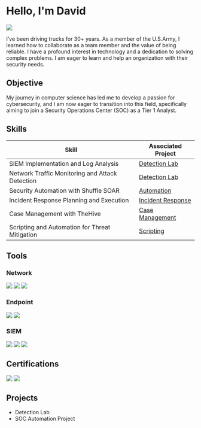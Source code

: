 # Hello, I'm David
<a href="https://www.linkedin.com/in/david-taylor67"><img src="https://img.shields.io/badge/-LinkedIn-0072b1?&style=for-the-badge&logo=linkedin&logoColor=white" /></a>

I’ve been driving trucks for 30+ years. As a member of the U.S.Army, I learned how to collaborate as a team member and the value of being reliable. I have a profound interest in technology and a dedication to solving complex problems.  I am eager to learn and help an organization with their security needs.

## Objective

My journey in computer science has led me to develop a passion for cybersecurity, and I am now eager to transition into this field, specifically aiming to join a Security Operations Center (SOC) as a Tier 1 Analyst.

## Skills

| Skill                                         | Associated Project         |
|-----------------------------------------------|----------------------------|
| SIEM Implementation and Log Analysis          | <a href="https://google.com">Detection Lab</a>|
| Network Traffic Monitoring and Attack Detection | <a href="https://google.com">Detection Lab</a>|
| Security Automation with Shuffle SOAR         | <a href="https://coursera.org/share/4e792fff4e2e0b22f08c17b8016c4f66">Automation</a>|
| Incident Response Planning and Execution      | <a href="https://coursera.org/share/e583bd2c7fdcf1e893cce5994bed1026">Incident Response</a>|
| Case Management with TheHive                  | <a href="https://coursera.org/share/7e9d6c5136d22afbf3b29eb8b6eb824d">Case Management</a>|
| Scripting and Automation for Threat Mitigation |<a href="https://coursera.org/share/bf4d2b1599fb014915563ed98125fa8c">Scripting</a>|
## Tools

### Network
<div>
    <img src="https://img.shields.io/badge/-Wireshark-1679A7?&style=for-the-badge&logo=Wireshark&logoColor=white" />
    <img src="https://img.shields.io/badge/-Suricata-EF3B2D?&style=for-the-badge&logo=Suricata&logoColor=white" />
    <img src="https://img.shields.io/badge/-Zeek-777BB4?&style=for-the-badge&logo=Zeek&logoColor=white" />
</div>

### Endpoint
<div>
    <img src="https://img.shields.io/badge/-Microsoft_Defender_for_Endpoint-00A4EF?&style=for-the-badge&logo=Microsoft&logoColor=white" />
    <img src="https://img.shields.io/badge/-Velociraptor-4B275F?&style=for-the-badge&logo=Velociraptor&logoColor=white" />
</div>

### SIEM
<div>
    <img src="https://img.shields.io/badge/-Microsoft_Sentinel-0078D4?&style=for-the-badge&logo=Microsoft&logoColor=white" />
    <img src="https://img.shields.io/badge/-Splunk-000000?&style=for-the-badge&logo=Splunk&logoColor=white" />
    <img src="https://img.shields.io/badge/-Elastic-005571?&style=for-the-badge&logo=Elastic&logoColor=white" />
</div>

## Certifications
<div>
    <img src="https://img.shields.io/badge/-ISC2%20Certified%20Cybersecurity-FF0000?&style=for-the-badge&logo=ISC2&logoColor=white" />
    <img src="https://img.shields.io/badge/-Google%20Cybersecurity%20Certificate-007ACC?&style=for-the-badge&logo=Google&logoColor=white" />
</div>

## Projects
- Detection Lab
- SOC Automation Project
